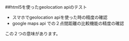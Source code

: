 ##html5を使ったgeolocation apiのテスト

+ スマホでgeolocation apiを使った時の精度の確認
+ google maps api での２点間距離の比較機能の精度の確認

この２つの意味があります。
